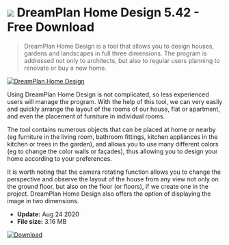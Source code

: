 # ![](https://cdn.softexe.net/static/icon/b/dreamplan-home-design-8717.png) DreamPlan Home Design 5.42 - Free Download

> DreamPlan Home Design is a tool that allows you to design houses, gardens and landscapes in full three dimensions. The program is addressed not only to architects, but also to regular users planning to renovate or buy a new home.

[![DreamPlan Home Design](https://gallery.dpcdn.pl/imgc/Tools/73826/g_-_420x350_1.5_-_x20170202232819_0.png)](https://softexe.net/win/multimedia/graphics-design/dreamplan-home-design:hgpg.html)

Using DreamPlan Home Design is not complicated, so less experienced users will manage the program. With the help of this tool, we can very easily and quickly arrange the layout of the rooms of our house, flat or apartment, and even the placement of furniture in individual rooms.
 
 The tool contains numerous objects that can be placed at home or nearby (eg furniture in the living room, bathroom fittings, kitchen appliances in the kitchen or trees in the garden), and allows you to use many different colors (eg to change the color walls or façades), thus allowing you to design your home according to your preferences. 
 
 It is worth noting that the camera rotating function allows you to change the perspective and observe the layout of the house from any view not only on the ground floor, but also on the floor (or floors), if we create one in the project. DreamPlan Home Design also offers the option of displaying the image in two dimensions.


- **Update:** Aug 24 2020
- **File size:** 3.16 MB

[![Download](https://cdn.softexe.net/static/img/download.png)](https://softexe.net/win/multimedia/graphics-design/dreamplan-home-design:hgpg.html)

